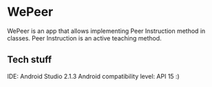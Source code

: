 # WePeer

WePeer is an app that allows implementing Peer Instruction method in classes. Peer Instruction is an active teaching method.

## Tech stuff

IDE: Android Studio 2.1.3
Android compatibility level: API 15
:)